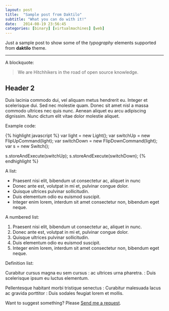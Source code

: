 ```yaml
---
layout: post
title:  "Sample post from Daktilo"
subtitle: "What you can do with it!"
date:   2014-08-19 23:56:45
categories: [binary] [virtualmachines] [web]
---
```


Just a sample post to show some of the *typography* elements supported from
**daktilo** theme.

___

A blockquote:

> We are Hitchhikers in the road of open source knowledge.

## Header 2

Duis lacinia commodo dui, vel aliquam metus hendrerit eu. Integer et scelerisque dui. Sed nec molestie quam. Donec sit amet nisl a massa commodo ultrices nec quis nunc. Aenean aliquet eu arcu adipiscing dignissim. Nunc dictum elit vitae dolor molestie aliquet.


Example code:

{% highlight javascript %}
var light = new Light();
var switchUp = new FlipUpCommand(light);
var switchDown = new FlipDownCommand(light);
var s = new Switch();

s.storeAndExecute(switchUp);
s.storeAndExecute(switchDown);
{% endhighlight %}


A list:

- Praesent nisi elit, bibendum ut consectetur ac, aliquet in nunc
- Donec ante est, volutpat in mi et, pulvinar congue dolor.
- Quisque ultrices pulvinar sollicitudin.
- Duis elementum odio eu euismod suscipit.
- Integer enim lorem, interdum sit amet consectetur non, bibendum eget neque.

A numbered list:

1. Praesent nisi elit, bibendum ut consectetur ac, aliquet in nunc.
2. Donec ante est, volutpat in mi et, pulvinar congue dolor.
3. Quisque ultrices pulvinar sollicitudin.
4. Duis elementum odio eu euismod suscipit.
5. Integer enim lorem, interdum sit amet consectetur non, bibendum eget neque.

Definition list:

Curabitur cursus magna eu sem cursus
: ac ultrices urna pharetra.
: Duis scelerisque ipsum eu luctus elementum.

Pellentesque habitant morbi tristique senectus
: Curabitur malesuada lacus ac gravida porttitor
: Duis sodales feugiat lorem et mollis.

Want to suggest something? Please [Send me a request](https://github.com/kronik3r/daktilo/issues/new).
